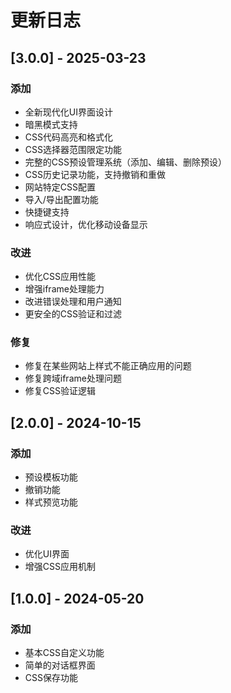 # 更新日志

## [3.0.0] - 2025-03-23
### 添加
- 全新现代化UI界面设计
- 暗黑模式支持
- CSS代码高亮和格式化
- CSS选择器范围限定功能
- 完整的CSS预设管理系统（添加、编辑、删除预设）
- CSS历史记录功能，支持撤销和重做
- 网站特定CSS配置
- 导入/导出配置功能
- 快捷键支持
- 响应式设计，优化移动设备显示

### 改进
- 优化CSS应用性能
- 增强iframe处理能力
- 改进错误处理和用户通知
- 更安全的CSS验证和过滤

### 修复
- 修复在某些网站上样式不能正确应用的问题
- 修复跨域iframe处理问题
- 修复CSS验证逻辑

## [2.0.0] - 2024-10-15
### 添加
- 预设模板功能
- 撤销功能
- 样式预览功能

### 改进
- 优化UI界面
- 增强CSS应用机制

## [1.0.0] - 2024-05-20
### 添加
- 基本CSS自定义功能
- 简单的对话框界面
- CSS保存功能
